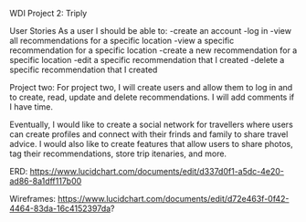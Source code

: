 WDI Project 2: Triply

User Stories
As a user I should be able to:
-create an account
-log in
-view all recommendations for a specific location
-view a specific recommendation for a specific location
-create a new recommendation for a specific location
-edit a specific recommendation that I created
-delete a specific recommendation that I created


Project two:
For project two, I will create users and allow them to log in and to create, read, update and delete recommendations. I will add comments if I have time.

Eventually, I would like to create a social network for travellers where users can create profiles and connect with their frinds and family to share travel advice. I would also like to create features that allow users to share photos, tag their recommendations, store trip itenaries, and more.


ERD: https://www.lucidchart.com/documents/edit/d337d0f1-a5dc-4e20-ad86-8a1dff117b00

Wireframes: https://www.lucidchart.com/documents/edit/d72e463f-0f42-4464-83da-16c4152397da?
